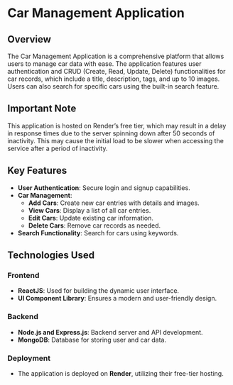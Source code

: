 # Car Management Application

## Overview
The Car Management Application is a comprehensive platform that allows users to manage car data with ease. The application features user authentication and CRUD (Create, Read, Update, Delete) functionalities for car records, which include a title, description, tags, and up to 10 images. Users can also search for specific cars using the built-in search feature.

## Important Note
This application is hosted on Render’s free tier, which may result in a delay in response times due to the server spinning down after 50 seconds of inactivity. This may cause the initial load to be slower when accessing the service after a period of inactivity.

## Key Features
- **User Authentication**: Secure login and signup capabilities.
- **Car Management**:
  - **Add Cars**: Create new car entries with details and images.
  - **View Cars**: Display a list of all car entries.
  - **Edit Cars**: Update existing car information.
  - **Delete Cars**: Remove car records as needed.
- **Search Functionality**: Search for cars using keywords.

## Technologies Used
### Frontend
- **ReactJS**: Used for building the dynamic user interface.
- **UI Component Library**: Ensures a modern and user-friendly design.

### Backend
- **Node.js and Express.js**: Backend server and API development.
- **MongoDB**: Database for storing user and car data.

### Deployment
- The application is deployed on **Render**, utilizing their free-tier hosting.

